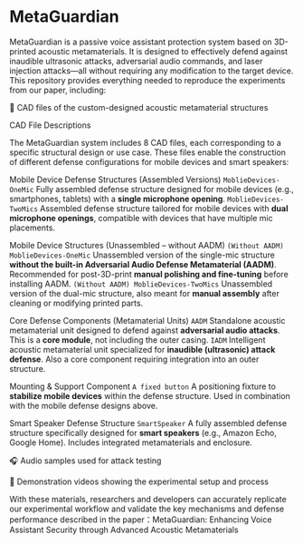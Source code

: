 # MetaGuardian
MetaGuardian is a passive voice assistant protection system based on 3D-printed acoustic metamaterials. It is designed to effectively defend against inaudible ultrasonic attacks, adversarial audio commands, and laser injection attacks—all without requiring any modification to the target device.
This repository provides everything needed to reproduce the experiments from our paper, including:

🧩 CAD files of the custom-designed acoustic metamaterial structures

CAD File Descriptions

The MetaGuardian system includes 8 CAD files, each corresponding to a specific structural design or use case. These files enable the construction of different defense configurations for mobile devices and smart speakers:

Mobile Device Defense Structures (Assembled Versions)
`MoblieDevices-OneMic`
  Fully assembled defense structure designed for mobile devices (e.g., smartphones, tablets) with a **single microphone opening**.
`MoblieDevices-TwoMics`
  Assembled defense structure tailored for mobile devices with **dual microphone openings**, compatible with devices that have multiple mic placements.

 Mobile Device Structures (Unassembled – without AADM)
`(Without AADM) MoblieDevices-OneMic`
  Unassembled version of the single-mic structure **without the built-in Adversarial Audio Defense Metamaterial (AADM)**. Recommended for post-3D-print **manual polishing and fine-tuning** before installing AADM.
`(Without AADM) MoblieDevices-TwoMics`
  Unassembled version of the dual-mic structure, also meant for **manual assembly** after cleaning or modifying printed parts.

 Core Defense Components (Metamaterial Units)
`AADM`
  Standalone acoustic metamaterial unit designed to defend against **adversarial audio attacks**. This is a **core module**, not including the outer casing.
`IADM`
  Intelligent acoustic metamaterial unit specialized for **inaudible (ultrasonic) attack defense**. Also a core component requiring integration into an outer structure.

 Mounting & Support Component
`A fixed button`
  A positioning fixture to **stabilize mobile devices** within the defense structure. Used in combination with the mobile defense designs above.

 Smart Speaker Defense Structure
`SmartSpeaker`
  A fully assembled defense structure specifically designed for **smart speakers** (e.g., Amazon Echo, Google Home). Includes integrated metamaterials and enclosure.



🎧 Audio samples used for attack testing

🎥 Demonstration videos showing the experimental setup and process


With these materials, researchers and developers can accurately replicate our experimental workflow and validate the key mechanisms and defense performance described in the paper：MetaGuardian: Enhancing Voice Assistant Security through Advanced Acoustic Metamaterials

